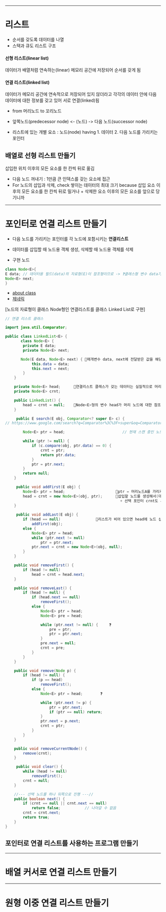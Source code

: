 ___
# 리스트
- 순서를 갖도록 데이터를 나열
- 스택과 큐도 리스트 구조

#### 선형 리스트(linear list)
데이터가 배열처럼 연속하는(linear) 메모리 공간에 저장되어 순서를 갖게 됨

#### 연결 리스트(linked list)
데이터가 메모리 공간에 연속적으로 저장되어 있지 않더라고 각각의 데이터 안에 다음 데이터에 대한 정보를 갖고 있어 서로 연결(linked)됨  
- from 머리노드 to 꼬리노드  
* 앞쪽노드(predecessor node) <- (노드) -> 다음 노드(successor node)

- 리스트에 있는 개별 요소 : 노드(node) having 1. 데이터 2. 다음 노드를 가리키는 포인터  

## 배열로 선형 리스트 만들기
삽입한 위치 이후의 모든 요소를 한 칸씩 뒤로 옮김
- 다음 노드 꺼내기 : 1만큼 큰 인덱스를 갖는 요소에 접근
- For 노드의 삽입과 삭제, check 쌓이는 데이터의 최대 크기 because 삽입 요소 이후의 모든 요소를 한 칸씩 뒤로 밀거나 + 삭제한 요소 이후의 모든 요소를 앞으로 당기니까 

___
# 포인터로 연결 리스트 만들기
- 다음 노드를 가리키는 포인터를 각 노드에 포함시키는 **연결리스트**
- 데이터를 삽입할 때 노드용 객체 생성, 삭제할 때 노드용 객체를 삭제 

- 구현 노드
```java
class Node<E>{
E data; // 데이터용 필드(data)의 자료형(E)이 참조형이므로 -> ❓클래스형 변수 data가 나타내는 것이 데이터 그 자체가 아니라, 데이터를 넣어 두는 인스턴스에 대한 '참조'
Node<E> next;
}
```
- [about class](https://www.techopedia.com/definition/3214/class-java#:~:text=A%20class%20in%20Java%20is,of%20the%20%E2%80%9Ccats%E2%80%9D%20class.)
- [제네릭](https://nimesha-wijepala.medium.com/java-generics-for-beginners-d8c561377f4d)

[노드의 자료형이 클래스 Node<E>형인 연결리스트를 클래스 Linked List<E>로 구현]
```java
// 연결 리스트 클래스

import java.util.Comparator;

public class LinkedList<E> {
       class Node<E> {
        private E data;             
        private Node<E> next;       

       Node(E data, Node<E> next) { 📍매개변수 data, next에 전달받은 값을 해당 필드에 대입
            this.data = data;
            this.next = next;
        }
    }

    private Node<E> head;      📍연결리스트 클래스가 갖는 데이터는 실질적으로 머리 포인터 head뿐  
    private Node<E> crnt;       

    public LinkedList() {
        head = crnt = null;    📍Node<E>형의 변수 head가 머리 노드에 대한 참조이지 머리 노드 그 자체가 아님
    }

     public E search(E obj, Comparator<? super E> c) { 
// https://www.google.com/search?q=Comparator%3C%3F+super&oq=Comparator%3C%3F+super&aqs=chrome..69i57.493j0j7&sourceid=chrome&ie=UTF-8

        Node<E> ptr = head;                          // 현재 스캔 중인 노드

        while (ptr != null) {
            if (c.compare(obj, ptr.data) == 0) {    
                crnt = ptr;
                return ptr.data;
            }
            ptr = ptr.next;                                
        }
        return null;                                      
    }

     public void addFirst(E obj) {
        Node<E> ptr = head;                       📍ptr = 머리노드A를 가리키는 머리 포인터 
        head = crnt = new Node<E>(obj, ptr);      📍삽입할 노드를 생성해서(데이터는 obj 포인트 가리키는 곳은 ptr(삽입 전 머리노드A) -> 생성한노드 참조 위해 head 업데이트
                                                    + 선택 포인터 crnt도 새로 만드는 노드를 가리키도록 업데이트
    }
    
     public void addLast(E obj) {
        if (head == null)                📍리스트가 비어 있으면 head에 노드 삽입
            addFirst(obj);               
        else {
            Node<E> ptr = head;
            while (ptr.next != null)
                ptr = ptr.next;
            ptr.next = crnt = new Node<E>(obj, null);
        }
    }

    public void removeFirst() {
        if (head != null)                        
            head = crnt = head.next;
    }

    public void removeLast() {
        if (head != null) {
            if (head.next == null)            
                removeFirst();                
            else {
                Node<E> ptr = head;            
                Node<E> pre = head;           

                while (ptr.next != null) {     ❓
                    pre = ptr;
                    ptr = ptr.next;
                }
                pre.next = null;               
                crnt = pre;
            }
        }
    }

    public void remove(Node p) {
        if (head != null) {
            if (p == head)                
                removeFirst();           
            else {
                Node<E> ptr = head;        ❓

                while (ptr.next != p) {
                    ptr = ptr.next;
                    if (ptr == null) return;    
                }
                ptr.next = p.next;
                crnt = ptr;
            }
        }
    }

    public void removeCurrentNode() {
        remove(crnt);
    }

     public void clear() {
        while (head != null)        
            removeFirst();         
        crnt = null;
    }

    //--- 선택 노드를 하나 뒤쪽으로 진행 ---//
    public boolean next() {
        if (crnt == null || crnt.next == null)
            return false;           // 나아갈 수 없음
        crnt = crnt.next;
        return true;
    }
}
```
## 포인터로 연결 리스트를 사용하는 프로그램 만들기

___
# 배열 커서로 연결 리스트 만들기

___
# 원형 이중 연결 리스트 만들기


